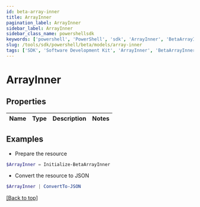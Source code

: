 ```yaml
---
id: beta-array-inner
title: ArrayInner
pagination_label: ArrayInner
sidebar_label: ArrayInner
sidebar_class_name: powershellsdk
keywords: ['powershell', 'PowerShell', 'sdk', 'ArrayInner', 'BetaArrayInner'] 
slug: /tools/sdk/powershell/beta/models/array-inner
tags: ['SDK', 'Software Development Kit', 'ArrayInner', 'BetaArrayInner']
---
```



# ArrayInner

## Properties

Name | Type | Description | Notes
------------ | ------------- | ------------- | -------------

## Examples

- Prepare the resource
```powershell
$ArrayInner = Initialize-BetaArrayInner 
```

- Convert the resource to JSON
```powershell
$ArrayInner | ConvertTo-JSON
```


[[Back to top]](#) 

